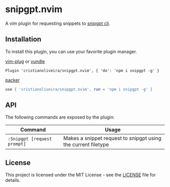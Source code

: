 # snipgpt.nvim

A vim plugin for requesting snippets to [snipgpt cli](https://github.com/cristianoliveira/snipgpt).

## Installation

To install this plugin, you can use your favorite plugin manager.

[vim-plug](https://github.com/junegunn/vim-plug) or [vundle](https://github.com/VundleVim/Vundle.vim)

```vim
Plugin 'cristianoliveira/snipgpt.nvim', { 'do': 'npm i snipgpt -g' }
```

[packer](https://github.com/wbthomason/packer.nvim)

```lua
use { 'cristianoliveira/snipgpt.nvim', run = 'npm i snipgpt -g' }
```

## API

The following commands are exposed by the plugin:

| Command                   | Usage                                      |
| --------------------------- | ------------------------------------------ |
| `:Snipgpt [request prompt]` | Makes a snippet request to snipgpt using the current filetype |

## License

This project is licensed under the MIT License - see the [LICENSE](LICENSE) file for details.
